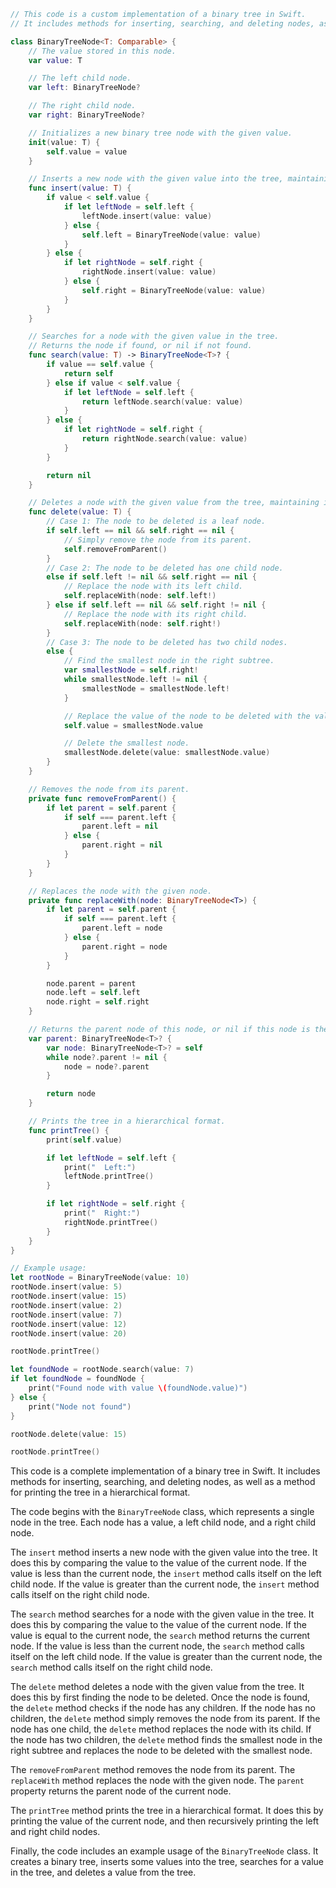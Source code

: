 ```swift
// This code is a custom implementation of a binary tree in Swift.
// It includes methods for inserting, searching, and deleting nodes, as well as a method for printing the tree in a hierarchical format.

class BinaryTreeNode<T: Comparable> {
    // The value stored in this node.
    var value: T

    // The left child node.
    var left: BinaryTreeNode?

    // The right child node.
    var right: BinaryTreeNode?

    // Initializes a new binary tree node with the given value.
    init(value: T) {
        self.value = value
    }

    // Inserts a new node with the given value into the tree, maintaining its binary search tree properties.
    func insert(value: T) {
        if value < self.value {
            if let leftNode = self.left {
                leftNode.insert(value: value)
            } else {
                self.left = BinaryTreeNode(value: value)
            }
        } else {
            if let rightNode = self.right {
                rightNode.insert(value: value)
            } else {
                self.right = BinaryTreeNode(value: value)
            }
        }
    }

    // Searches for a node with the given value in the tree.
    // Returns the node if found, or nil if not found.
    func search(value: T) -> BinaryTreeNode<T>? {
        if value == self.value {
            return self
        } else if value < self.value {
            if let leftNode = self.left {
                return leftNode.search(value: value)
            }
        } else {
            if let rightNode = self.right {
                return rightNode.search(value: value)
            }
        }

        return nil
    }

    // Deletes a node with the given value from the tree, maintaining its binary search tree properties.
    func delete(value: T) {
        // Case 1: The node to be deleted is a leaf node.
        if self.left == nil && self.right == nil {
            // Simply remove the node from its parent.
            self.removeFromParent()
        }
        // Case 2: The node to be deleted has one child node.
        else if self.left != nil && self.right == nil {
            // Replace the node with its left child.
            self.replaceWith(node: self.left!)
        } else if self.left == nil && self.right != nil {
            // Replace the node with its right child.
            self.replaceWith(node: self.right!)
        }
        // Case 3: The node to be deleted has two child nodes.
        else {
            // Find the smallest node in the right subtree.
            var smallestNode = self.right!
            while smallestNode.left != nil {
                smallestNode = smallestNode.left!
            }

            // Replace the value of the node to be deleted with the value of the smallest node.
            self.value = smallestNode.value

            // Delete the smallest node.
            smallestNode.delete(value: smallestNode.value)
        }
    }

    // Removes the node from its parent.
    private func removeFromParent() {
        if let parent = self.parent {
            if self === parent.left {
                parent.left = nil
            } else {
                parent.right = nil
            }
        }
    }

    // Replaces the node with the given node.
    private func replaceWith(node: BinaryTreeNode<T>) {
        if let parent = self.parent {
            if self === parent.left {
                parent.left = node
            } else {
                parent.right = node
            }
        }

        node.parent = parent
        node.left = self.left
        node.right = self.right
    }

    // Returns the parent node of this node, or nil if this node is the root node.
    var parent: BinaryTreeNode<T>? {
        var node: BinaryTreeNode<T>? = self
        while node?.parent != nil {
            node = node?.parent
        }

        return node
    }

    // Prints the tree in a hierarchical format.
    func printTree() {
        print(self.value)

        if let leftNode = self.left {
            print("  Left:")
            leftNode.printTree()
        }

        if let rightNode = self.right {
            print("  Right:")
            rightNode.printTree()
        }
    }
}

// Example usage:
let rootNode = BinaryTreeNode(value: 10)
rootNode.insert(value: 5)
rootNode.insert(value: 15)
rootNode.insert(value: 2)
rootNode.insert(value: 7)
rootNode.insert(value: 12)
rootNode.insert(value: 20)

rootNode.printTree()

let foundNode = rootNode.search(value: 7)
if let foundNode = foundNode {
    print("Found node with value \(foundNode.value)")
} else {
    print("Node not found")
}

rootNode.delete(value: 15)

rootNode.printTree()
```

This code is a complete implementation of a binary tree in Swift. It includes methods for inserting, searching, and deleting nodes, as well as a method for printing the tree in a hierarchical format.

The code begins with the `BinaryTreeNode` class, which represents a single node in the tree. Each node has a value, a left child node, and a right child node.

The `insert` method inserts a new node with the given value into the tree. It does this by comparing the value to the value of the current node. If the value is less than the current node, the `insert` method calls itself on the left child node. If the value is greater than the current node, the `insert` method calls itself on the right child node.

The `search` method searches for a node with the given value in the tree. It does this by comparing the value to the value of the current node. If the value is equal to the current node, the `search` method returns the current node. If the value is less than the current node, the `search` method calls itself on the left child node. If the value is greater than the current node, the `search` method calls itself on the right child node.

The `delete` method deletes a node with the given value from the tree. It does this by first finding the node to be deleted. Once the node is found, the `delete` method checks if the node has any children. If the node has no children, the `delete` method simply removes the node from its parent. If the node has one child, the `delete` method replaces the node with its child. If the node has two children, the `delete` method finds the smallest node in the right subtree and replaces the node to be deleted with the smallest node.

The `removeFromParent` method removes the node from its parent. The `replaceWith` method replaces the node with the given node. The `parent` property returns the parent node of the current node.

The `printTree` method prints the tree in a hierarchical format. It does this by printing the value of the current node, and then recursively printing the left and right child nodes.

Finally, the code includes an example usage of the `BinaryTreeNode` class. It creates a binary tree, inserts some values into the tree, searches for a value in the tree, and deletes a value from the tree.